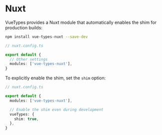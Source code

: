 # Nuxt

VueTypes provides a Nuxt module that automatically enables the shim for production builds:

```sh
npm install vue-types-nuxt --save-dev
```

```ts
// nuxt.config.ts

export default {
  // Other settings
  modules: ['vue-types-nuxt'],
}
```

To explicitly enable the shim, set the `shim` option:

```ts
// nuxt.config.ts

export default {
  modules: ['vue-types-nuxt'],

  // Enable the shim even during development
  vueTypes: {
    shim: true,
  },
}
```
